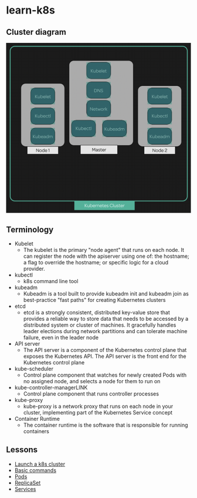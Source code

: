 # learn-k8s

## Cluster diagram
![](cluster.png)

## Terminology 
- Kubelet
    - The kubelet is the primary "node agent" that runs on each node. It can register the node with the apiserver using one of: the hostname; a flag to override the hostname; or specific logic for a cloud provider.
- kubectl
    - k8s command line tool
- kubeadm
    - Kubeadm is a tool built to provide kubeadm init and kubeadm join as best-practice "fast paths" for creating Kubernetes clusters
- etcd
    - etcd is a strongly consistent, distributed key-value store that provides a reliable way to store data that needs to be accessed by a distributed system or cluster of machines. It gracefully handles leader elections during network partitions and can tolerate machine failure, even in the leader node
- API server
    - The API server is a component of the Kubernetes control plane that exposes the Kubernetes API. The API server is the front end for the Kubernetes control plane
- kube-scheduler
     - Control plane component that watches for newly created Pods with no assigned node, and selects a node for them to run on
- kube-controller-managerLINK
    - Control plane component that runs controller processes
- kube-proxy
    - kube-proxy is a network proxy that runs on each node in your cluster, implementing part of the Kubernetes Service concept
- Container Runtime
    - The container runtime is the software that is responsible for running containers


## Lessons
- [Launch a k8s cluster](/lessons/install/index.md)
- [Basic commands](/lessons/basic-commands/index.md)
- [Pods](/lessons/pods/index.md)
- [ReplicaSet](/lessons/replica-set/index.md)
- [Services](/lessons/services/index.md)